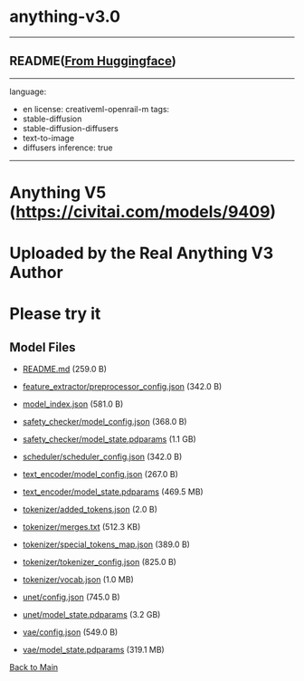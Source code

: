 
# anything-v3.0
---


## README([From Huggingface](https://huggingface.co/Linaqruf/anything-v3.0))

---
language:
- en
license: creativeml-openrail-m
tags:
- stable-diffusion
- stable-diffusion-diffusers
- text-to-image
- diffusers
inference: true
---

# Anything V5 (https://civitai.com/models/9409) 
# Uploaded by the Real Anything V3 Author
# Please try it



## Model Files

- [README.md](https://paddlenlp.bj.bcebos.com/models/community/Linaqruf/anything-v3.0/README.md) (259.0 B)

- [feature_extractor/preprocessor_config.json](https://paddlenlp.bj.bcebos.com/models/community/Linaqruf/anything-v3.0/feature_extractor/preprocessor_config.json) (342.0 B)

- [model_index.json](https://paddlenlp.bj.bcebos.com/models/community/Linaqruf/anything-v3.0/model_index.json) (581.0 B)

- [safety_checker/model_config.json](https://paddlenlp.bj.bcebos.com/models/community/Linaqruf/anything-v3.0/safety_checker/model_config.json) (368.0 B)

- [safety_checker/model_state.pdparams](https://paddlenlp.bj.bcebos.com/models/community/Linaqruf/anything-v3.0/safety_checker/model_state.pdparams) (1.1 GB)

- [scheduler/scheduler_config.json](https://paddlenlp.bj.bcebos.com/models/community/Linaqruf/anything-v3.0/scheduler/scheduler_config.json) (342.0 B)

- [text_encoder/model_config.json](https://paddlenlp.bj.bcebos.com/models/community/Linaqruf/anything-v3.0/text_encoder/model_config.json) (267.0 B)

- [text_encoder/model_state.pdparams](https://paddlenlp.bj.bcebos.com/models/community/Linaqruf/anything-v3.0/text_encoder/model_state.pdparams) (469.5 MB)

- [tokenizer/added_tokens.json](https://paddlenlp.bj.bcebos.com/models/community/Linaqruf/anything-v3.0/tokenizer/added_tokens.json) (2.0 B)

- [tokenizer/merges.txt](https://paddlenlp.bj.bcebos.com/models/community/Linaqruf/anything-v3.0/tokenizer/merges.txt) (512.3 KB)

- [tokenizer/special_tokens_map.json](https://paddlenlp.bj.bcebos.com/models/community/Linaqruf/anything-v3.0/tokenizer/special_tokens_map.json) (389.0 B)

- [tokenizer/tokenizer_config.json](https://paddlenlp.bj.bcebos.com/models/community/Linaqruf/anything-v3.0/tokenizer/tokenizer_config.json) (825.0 B)

- [tokenizer/vocab.json](https://paddlenlp.bj.bcebos.com/models/community/Linaqruf/anything-v3.0/tokenizer/vocab.json) (1.0 MB)

- [unet/config.json](https://paddlenlp.bj.bcebos.com/models/community/Linaqruf/anything-v3.0/unet/config.json) (745.0 B)

- [unet/model_state.pdparams](https://paddlenlp.bj.bcebos.com/models/community/Linaqruf/anything-v3.0/unet/model_state.pdparams) (3.2 GB)

- [vae/config.json](https://paddlenlp.bj.bcebos.com/models/community/Linaqruf/anything-v3.0/vae/config.json) (549.0 B)

- [vae/model_state.pdparams](https://paddlenlp.bj.bcebos.com/models/community/Linaqruf/anything-v3.0/vae/model_state.pdparams) (319.1 MB)


[Back to Main](../../)